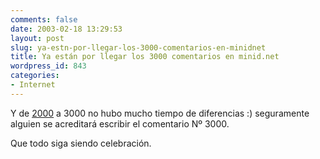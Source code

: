 ```yaml
---
comments: false
date: 2003-02-18 13:29:53
layout: post
slug: ya-estn-por-llegar-los-3000-comentarios-en-minidnet
title: Ya están por llegar los 3000 comentarios en minid.net
wordpress_id: 843
categories:
- Internet
---
```


Y de [2000](http://www.minid.net/archives/000829.php) a 3000 no hubo mucho tiempo de diferencias :) seguramente alguien se acreditará escribir el comentario N&ordm; 3000.





Que todo siga siendo celebración.




 
